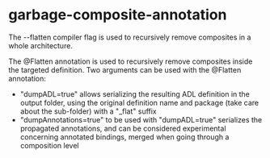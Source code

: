 garbage-composite-annotation
============================

The --flatten compiler flag is used to recursively remove composites in a whole architecture.

The @Flatten annotation is used to recursively remove composites inside the targeted definition.
Two arguments can be used with the @Flatten annotation:
- "dumpADL=true" allows serializing the resulting ADL definition in the output folder, using the original definition name and package (take care about the sub-folder) with a "_flat" suffix
- "dumpAnnotations=true" to be used with "dumpADL=true" serializes the propagated annotations, and can be considered experimental concerning annotated bindings, merged when going through a composition level

